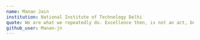 ```yaml
---
name: Manan Jain
institution: National Institute of Technology Delhi
quote: We are what we repeatedly do. Excellence then, is not an act, but a habit
github_user: Manan-jn
---
```


